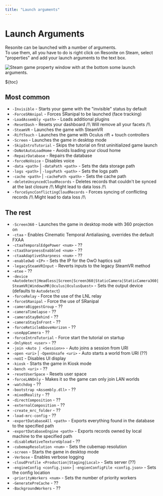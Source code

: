 ```yaml
---
title: "Launch arguments"
---
```


# Launch Arguments

Resonite can be launched with a number of arguments.  
To use them, all you have to do is right click on Resonite on Steam, select "properties" and add your launch arguments to the text box.

![Steam game property window with at the bottom some launch arguments.](https://i.j4.lc/ShareX/2023/10/steamwebhelper_BR3O5QVVbB.png)

${toc}

## Most common

- `-Invisible` - Starts your game with the "invisible" status by default
- `-ForceSRAnipal` - Forces SRanipal to be launched (face tracking)
- `-LoadAssembly <path>` - Loads additional plugins
- `-ResetDash` - Resets your dashboard /!\ Will remove all your facets /!\
- `-SteamVR` - Launches the game with SteamVR
- `-RiftTouch` - Launches the game with Oculus rift + touch controllers
- `-Screen` - Launches the game in desktop mode
- `-SkipIntroTutorial` - Skips the tutorial on first uninitialized game launch
- `-DoNotAutoLoadHome` - Avoids loading your cloud home
- `-RepairDatabase` - Repairs the database
- `-forceNoVoice` - Disables voice
- `-data <path>` | `-dataPath <path>` - Sets the data storage path
- `-logs <path>` | `-logsPath <path>` - Sets the logs path
- `-cache <path>` | `-cachePath <path>` - Sets the cache path
- `-deleteUnsyncedCloudRecords` - Deletes records that couldn't be synced at the last closure /!\ Might lead to data loss /!\
- `-forceSyncConflictingCloudRecords` - Forces syncing of conflicting records /!\ Might lead to data loss /!\

## The rest

- `-Screen360` - Launches the game in desktop mode with 360 projection on
- `-ctaa` - Enables Cinematic Temporal Antialiasing, overrides the default FXAA
- `-ctaaTemporalEdgePower <num>` - ??
- `-ctaaSharpnessEnabbled <num>` - ??
- `-ctaaAdaptiveSharpness <num>` - ??
- `-enableOwO <IP>` - Sets the IP for the OwO haptics suit
- `-legacySteamVRInput` - Reverts inputs to the legacy SteamVR method
- `-etee` - ??
- `-device <Autodetect|Headless|Screen|Screen360|StaticCamera|StaticCamera360|SteamVR|WindowsMR|Oculus|OculusQuest>` - Sets the output device (defaults to `Autodetect`)
- `-forceRelay` - Force the use of the LNL relay
- `-forceSRanipal` - Force the use of SRanipal
- `-cameraBiggestGroup` - ??
- `-cameraTimelapse` - ??
- `-cameraStayBehind` - ??
- `-cameraStayInFront` - ??
- `-forceReticleAboveHorizon` - ??
- `-useAppCamera` - ??
- `-forceIntroTutorial` - Force start the tutorial on startup
- `-OnlyHost <user>` - ??
- `-join <Auto | <Session>>` - Auto joins a session from URI
- `-open <uri>` | `-OpenUnsafe <uri>` - Auto starts a world from URI (??)
- `-noUI` - Disables UI display
- `-kiosk` - Starts the game in Kiosk mode
- `-bench <uri>` - ??
- `-resetUserSpace` - Resets user space
- `-forceLANOnly` - Makes it so the game can only join LAN worlds
- `-watchdog` - ??
- `-bootstrap <Assembly.dll>` - ??
- `-mixedReality` - ??
- `-directComposition` - ??
- `-externalComposition` - ??
- `-create_mrc_folder` - ??
- `-load-mrc-config` - ??
- `-exportDatabaseAll <path>` - Exports everything found in the database to the specified path
- `-exportDatabaseEngine <path>` - Exports records owned by local machine to the specified path
- `-disableNativeTextureUpload` - ??
- `-cubemapResolution <num>` - Sets the cubemap resolution
- `-screen` - Starts the game in desktop mode
- `-Verbose` - Enables verbose logging
- `-cloudProfile <Production|Staging|Local>` - Sets server (??)
- `-engineConfig <config.json>` | `-engienConfigFile <config.json>` - Sets the config location
- `-priorityWorkers <num>` - Sets the number of priority workers
- `-GeneratePreCache` - ??
- `-BackgroundWorkers` - ??
